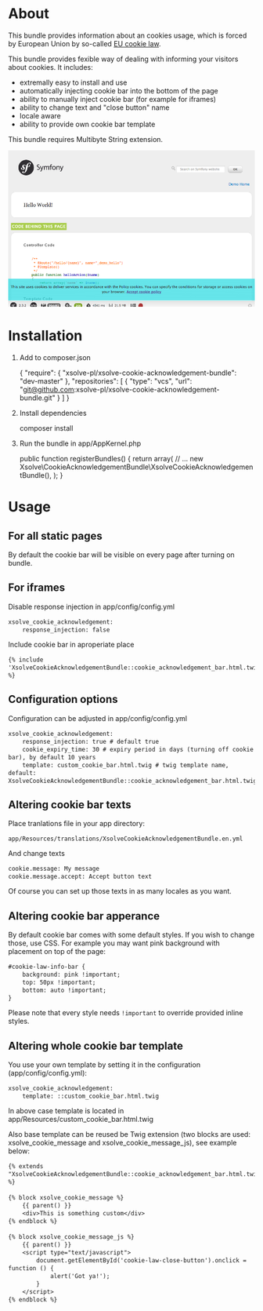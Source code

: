 # About

This bundle provides information about an cookies usage, which is forced by European Union by so-called [EU cookie law](http://www.ico.org.uk/for_organisations/privacy_and_electronic_communications/the_guide/cookies).

This bundle provides fexible way of dealing with informing your visitors about cookies. It includes:

* extremally easy to install and use
* automatically injecting cookie bar into the bottom of the page
* ability to manually inject cookie bar (for example for iframes)
* ability to change text and "close button" name
* locale aware
* ability to provide own cookie bar template

This bundle requires Multibyte String extension.

![Example usage](Resources/doc/xsolve-cookie-acknowledgement-bundle-example.png)

# Installation

1) Add to composer.json

    {
        "require": {
            "xsolve-pl/xsolve-cookie-acknowledgement-bundle": "dev-master"
        },
        "repositories": [
            { 
                "type": "vcs",
                "url": "git@github.com:xsolve-pl/xsolve-cookie-acknowledgement-bundle.git"
            }
        ]
    }

2) Install dependencies

    composer install

3) Run the bundle in app/AppKernel.php

    public function registerBundles()
    {
        return array(
            // ...
            new Xsolve\CookieAcknowledgementBundle\XsolveCookieAcknowledgementBundle(),
        );
    }

# Usage

## For all static pages

By default the cookie bar will be visible on every page after turning on bundle.

## For iframes

Disable response injection in  app/config/config.yml

    xsolve_cookie_acknowledgement:
        response_injection: false

Include cookie bar in aproperiate place

    {% include 'XsolveCookieAcknowledgementBundle::cookie_acknowledgement_bar.html.twig' %}

## Configuration options

Configuration can be adjusted in app/config/config.yml

    xsolve_cookie_acknowledgement:
        response_injection: true # default true
        cookie_expiry_time: 30 # expiry period in days (turning off cookie bar), by default 10 years
        template: custom_cookie_bar.html.twig # twig template name, default: XsolveCookieAcknowledgementBundle::cookie_acknowledgement_bar.html.twig

## Altering cookie bar texts

Place tranlations file in your app directory:

    app/Resources/translations/XsolveCookieAcknowledgementBundle.en.yml

And change texts

    cookie.message: My message
    cookie.message.accept: Accept button text

Of course you can set up those texts in as many locales as you want.

## Altering cookie bar apperance

By default cookie bar comes with some default styles. If you wish to change those, use CSS. For example you may want pink background with placement on top of the page:

    #cookie-law-info-bar {
        background: pink !important;
        top: 50px !important;
        bottom: auto !important;
    }

Please note that every style needs ```!important``` to override provided inline styles.

## Altering whole cookie bar template

You use your own template by setting it in the configuration (app/config/config.yml):

    xsolve_cookie_acknowledgement:
        template: ::custom_cookie_bar.html.twig

In above case template is located in app/Resources/custom_cookie_bar.html.twig

Also base template can be reused be Twig extension (two blocks are used: xsolve_cookie_message and xsolve_cookie_message_js), see example below:

    {% extends "XsolveCookieAcknowledgementBundle::cookie_acknowledgement_bar.html.twig" %}

    {% block xsolve_cookie_message %}
        {{ parent() }}
        <div>This is something custom</div>
    {% endblock %}

    {% block xsolve_cookie_message_js %}
        {{ parent() }}
        <script type="text/javascript">
            document.getElementById('cookie-law-close-button').onclick = function () {
                alert('Got ya!');
            }
        </script>
    {% endblock %}

